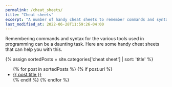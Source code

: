 ```yaml
---
permalink: /cheat_sheets/
title: "Cheat sheets"
excerpt: "A number of handy cheat sheets to remember commands and syntax for various programming tools."
last_modified_at: 2022-06-28T11:59:26-04:00
---
```


Remembering commands and syntax for the various tools used in programming can be a daunting task. Here are some handy cheat sheets that can help you with this.


<!-- Create array of posts with category 'cheat sheet' and sort them alphabetically -->

{% assign sortedPosts = site.categories['cheat sheet'] | sort: 'title' %}

<!-- Create a list of post using the array defined earlier -->

<ul>
  {% for post in sortedPosts %}
    {% if post.url %}
        <li><a href="{{ post.url }}">{{ post.title }}</a></li>
    {% endif %}
  {% endfor %}
</ul>

